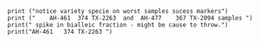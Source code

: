     print ("notice variety specie on worst samples sucess markers")
    print ("    AH-461	374	TX-2263  and  AH-477	367	TX-2094 samples ")
    print(" spike in bialleic fraction - might be cause to throw.")
    print("AH-461	374	TX-2263 ")